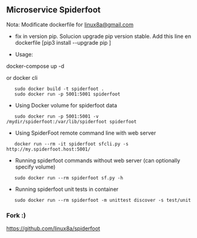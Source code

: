 ## Microservice Spiderfoot

Nota: Modificate dockerfile for linux8a@gmail.com

* fix in version pip. Solucion upgrade pip version stable. Add this line en dockerfile [pip3 install --upgrade pip ]


* Usage:

docker-compose up -d

or docker cli

```
   sudo docker build -t spiderfoot .
   sudo docker run -p 5001:5001 spiderfoot
```

* Using Docker volume for spiderfoot data

```
   sudo docker run -p 5001:5001 -v /mydir/spiderfoot:/var/lib/spiderfoot spiderfoot
```

* Using SpiderFoot remote command line with web server

```
   docker run --rm -it spiderfoot sfcli.py -s http://my.spiderfoot.host:5001/
```

* Running spiderfoot commands without web server (can optionally specify volume)

```
   sudo docker run --rm spiderfoot sf.py -h
```

* Running spiderfoot unit tests in container

```   
   sudo docker run --rm spiderfoot -m unittest discover -s test/unit
```


### Fork :)

https://github.com/linux8a/spiderfoot


